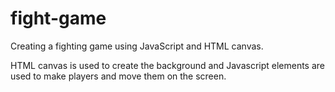 # fight-game

Creating a fighting game using JavaScript and HTML canvas. 

HTML canvas is used to create the background and Javascript elements are used to make players and move them on the screen.
